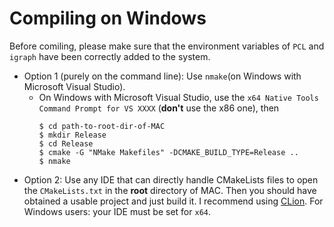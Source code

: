 # Compiling on Windows
Before comiling, please make sure that the environment variables of `PCL` and `igraph` have been correctly added to the system.

- Option 1 (purely on the command line): Use `nmake`(on Windows with Microsoft Visual Studio).
  - On Windows with Microsoft Visual Studio, use the `x64 Native Tools Command Prompt for VS XXXX` (**don't** use the x86 one), then
      ```
      $ cd path-to-root-dir-of-MAC
      $ mkdir Release
      $ cd Release
      $ cmake -G "NMake Makefiles" -DCMAKE_BUILD_TYPE=Release ..
      $ nmake
      ```
- Option 2: Use any IDE that can directly handle CMakeLists files to open the `CMakeLists.txt` in the **root** directory of MAC. Then you should have obtained a usable project and just build it. I recommend using [CLion](https://www.jetbrains.com/clion/). For Windows users: your IDE must be set for `x64`.
